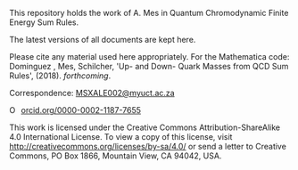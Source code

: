 This repository holds the work of A. Mes in Quantum Chromodynamic Finite Energy Sum Rules.

The latest versions of all documents are kept here. 

Please cite any material used here appropriately. 
For the Mathematica code: 
Dominguez , Mes, Schilcher, 'Up- and Down- Quark Masses from QCD Sum Rules', (2018). *forthcoming*.

Correspondence: MSXALE002@myuct.ac.za

<div itemscope itemtype="https://schema.org/Person"><a itemprop="sameAs" content="https://orcid.org/0000-0002-1187-7655" href="https://orcid.org/0000-0002-1187-7655" target="orcid.widget" rel="noopener noreferrer" style="vertical-align:top;"><img src="https://orcid.org/sites/default/files/images/orcid_16x16.png" style="width:1em;margin-right:.5em;" alt="ORCID iD icon">orcid.org/0000-0002-1187-7655</a></div>

This work is licensed under the Creative Commons Attribution-ShareAlike 4.0 International License. To view a copy of this license, visit http://creativecommons.org/licenses/by-sa/4.0/ or send a letter to Creative Commons, PO Box 1866, Mountain View, CA 94042, USA.
